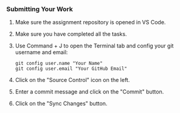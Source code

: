 ### Submitting Your Work

1. Make sure the assignment repository is opened in VS Code.
1. Make sure you have completed all the tasks.
1. Use Command + J to open the Terminal tab and config your git username and email:
    ```git
    git config user.name "Your Name"
    git config user.email "Your GitHub Email"
    ```

1. Click on the "Source Control" icon on the left. 
1. Enter a commit message and click on the "Commit" button.
1. Click on the "Sync Changes" button.
